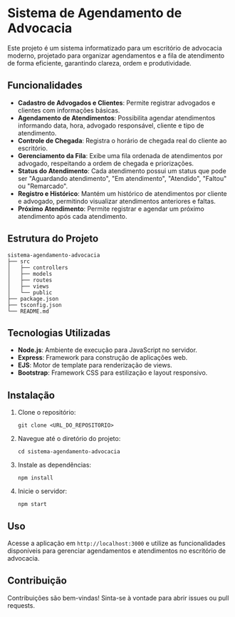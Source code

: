 # Sistema de Agendamento de Advocacia

Este projeto é um sistema informatizado para um escritório de advocacia moderno, projetado para organizar agendamentos e a fila de atendimento de forma eficiente, garantindo clareza, ordem e produtividade.

## Funcionalidades

- **Cadastro de Advogados e Clientes**: Permite registrar advogados e clientes com informações básicas.
- **Agendamento de Atendimentos**: Possibilita agendar atendimentos informando data, hora, advogado responsável, cliente e tipo de atendimento.
- **Controle de Chegada**: Registra o horário de chegada real do cliente ao escritório.
- **Gerenciamento da Fila**: Exibe uma fila ordenada de atendimentos por advogado, respeitando a ordem de chegada e priorizações.
- **Status do Atendimento**: Cada atendimento possui um status que pode ser "Aguardando atendimento", "Em atendimento", "Atendido", "Faltou" ou "Remarcado".
- **Registro e Histórico**: Mantém um histórico de atendimentos por cliente e advogado, permitindo visualizar atendimentos anteriores e faltas.
- **Próximo Atendimento**: Permite registrar e agendar um próximo atendimento após cada atendimento.

## Estrutura do Projeto

```
sistema-agendamento-advocacia
├── src
│   ├── controllers
│   ├── models
│   ├── routes
│   ├── views
│   └── public
├── package.json
├── tsconfig.json
└── README.md
```

## Tecnologias Utilizadas

- **Node.js**: Ambiente de execução para JavaScript no servidor.
- **Express**: Framework para construção de aplicações web.
- **EJS**: Motor de template para renderização de views.
- **Bootstrap**: Framework CSS para estilização e layout responsivo.

## Instalação

1. Clone o repositório:
   ```
   git clone <URL_DO_REPOSITORIO>
   ```
2. Navegue até o diretório do projeto:
   ```
   cd sistema-agendamento-advocacia
   ```
3. Instale as dependências:
   ```
   npm install
   ```
4. Inicie o servidor:
   ```
   npm start
   ```

## Uso

Acesse a aplicação em `http://localhost:3000` e utilize as funcionalidades disponíveis para gerenciar agendamentos e atendimentos no escritório de advocacia.

## Contribuição

Contribuições são bem-vindas! Sinta-se à vontade para abrir issues ou pull requests.